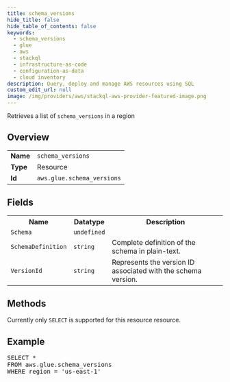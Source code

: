 ```yaml
---
title: schema_versions
hide_title: false
hide_table_of_contents: false
keywords:
  - schema_versions
  - glue
  - aws
  - stackql
  - infrastructure-as-code
  - configuration-as-data
  - cloud inventory
description: Query, deploy and manage AWS resources using SQL
custom_edit_url: null
image: /img/providers/aws/stackql-aws-provider-featured-image.png
---
```

Retrieves a list of <code>schema_versions</code> in a region

## Overview
<table><tbody>
<tr><td><b>Name</b></td><td><code>schema_versions</code></td></tr>
<tr><td><b>Type</b></td><td>Resource</td></tr>
<tr><td><b>Id</b></td><td><code>aws.glue.schema_versions</code></td></tr>
</tbody></table>

## Fields
<table><tbody>
<tr><th>Name</th><th>Datatype</th><th>Description</th></tr>
<tr><td><code>Schema</code></td><td><code>undefined</code></td><td></td></tr><tr><td><code>SchemaDefinition</code></td><td><code>string</code></td><td>Complete definition of the schema in plain-text.</td></tr><tr><td><code>VersionId</code></td><td><code>string</code></td><td>Represents the version ID associated with the schema version.</td></tr>
</tbody></table>

## Methods
Currently only <code>SELECT</code> is supported for this resource resource.

## Example
<pre>
SELECT * 
FROM aws.glue.schema_versions
WHERE region = 'us-east-1'
</pre>
